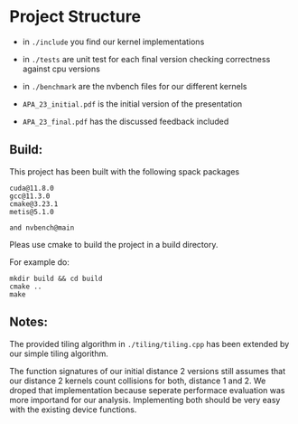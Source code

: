 # Project Structure
- in `./include` you find our kernel implementations
- in `./tests` are unit test for each final version checking correctness against cpu versions
- in `./benchmark` are the nvbench files for our different kernels

- `APA_23_initial.pdf` is the initial version of the presentation
- `APA_23_final.pdf` has the discussed feedback included


## Build:
This project has been built with the following spack packages

    cuda@11.8.0
    gcc@11.3.0
    cmake@3.23.1
    metis@5.1.0

    and nvbench@main

Pleas use cmake to build the project in a build directory.

For example do:

```
mkdir build && cd build
cmake ..
make
```

## Notes:
The provided tiling algorithm in `./tiling/tiling.cpp` has been extended
by our simple tiling algorithm.

The function signatures of our initial distance 2 versions still assumes that our distance 2
kernels count collisions for both, distance 1 and 2.
We droped that implementation because seperate performace evaluation was more importand
for our analysis.
Implementing both should be very easy with the existing device functions.
